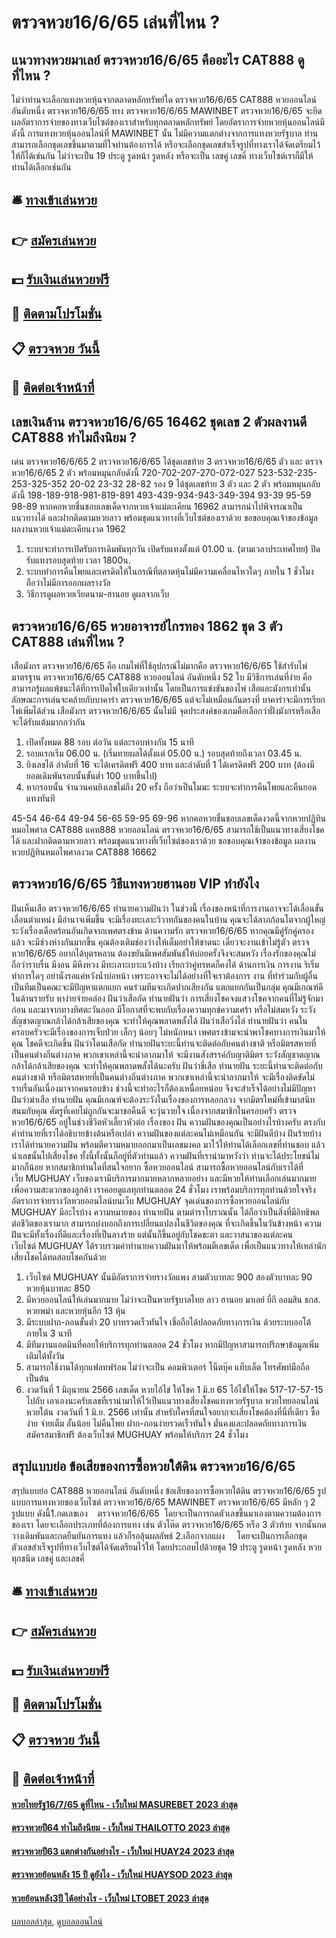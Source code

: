# ตรวจหวย16/6/65 เล่นที่ไหน ?
## แนวทางหวยมาเลย์ ตรวจหวย16/6/65 คืออะไร CAT888 ดูที่ไหน ?
ไม่ว่าท่านจะเลือกแทงหวยหุ้นจากตลาดหลักทรัพย์ใด ตรวจหวย16/6/65 CAT888 หวยออนไลน์ อันดับหนึ่ง ตรวจหวย16/6/65 ทาง ตรวจหวย16/6/65 MAWINBET ตรวจหวย16/6/65 จะยึดผลอัตราการจ่ายของทางเว็บไซต์ของเราสำหรับทุกตลาดหลักทรัพย์ โดยอัตราการจ่ายหวยหุ้นออนไลน์มีดังนี้
การแทงหวยหุ้นออนไลน์ที่ MAWINBET นั้น ไม่มีความแตกต่างจากการแทงหวยรัฐบาล ท่านสามารถเลือกชุดเลขขึ้นมาตามที่ใจท่านต้องการได้ หรือจะเลือกชุดเลขสำเร็จรูปที่ทางเราได้จัดเตรียมไว้ให้ก็ได้เช่นกัน ไม่ว่าจะเป็น 19 ประตู รูดหน้า รูดหลัง หรือจะเป็น เลขคู่ เลขคี่ ทางเว็บไซต์เราก็มีให้ท่านได้เลือกเช่นกัน

## 🛎 [ทางเข้าเล่นหวย](https://bit.ly/3BG5bNw)
## 👉 [สมัครเล่นหวย](https://bit.ly/3BG5bNw)
## 💵 [รับเงินเล่นหวยฟรี](https://bit.ly/3C3mvgS)
## 👑 [ติดตามโปรโมชั่น](https://bit.ly/3C3mvgS)
## 📋 [ตรวจหวย วันนี้](https://bit.ly/3C3mvgS)
## 📱 [ติดต่อเจ้าหน้าที่](https://bit.ly/3C3mvgS)

## เลขเงินล้าน ตรวจหวย16/6/65 16462 ชุดเลข 2 ตัวผลงานดี CAT888 ทำไมถึงนิยม ?
เด่น ตรวจหวย16/6/65 2 ตรวจหวย16/6/65 ได้ชุดเลขท้าย 3 ตรวจหวย16/6/65 ตัว และ ตรวจหวย16/6/65 2 ตัว พร้อมหมุนกลับดังนี้
720-702-207-270-072-027
523-532-235-253-325-352
20-02
23-32
28-82
รอง 9 ได้ชุดเลขท้าย 3 ตัว และ 2 ตัว พร้อมหมุนกลับดังนี้
198-189-918-981-819-891
493-439-934-943-349-394
93-39
95-59
98-89
หากคอหวยชื่นชอบเลขเด็ดจากหวยเจ้าแม่ตะเคียน 16962 สามารถนำไปพิจารณาเป็นแนวทางได้ และฝากติดตามหวยลาว พร้อมชุดแนวทางที่เว็บไซต์ของเราด้วย
ขอขอบคุณเจ้าของข้อมูล
ผลงานหวยเจ้าแม่ตะเคียนงวด 1962

1. ระบบจะทำการเปิดรับการเดิมพันทุกวัน เปิดรับแทงตั้งแต่ 01.00 น. (ตามเวลาประเทศไทย) ปิดรับแทงรอบสุดท้าย เวลา 1800น.
2. ระบบทำการคืนโพยและเครดิตให้ในกรณีที่ตลาดหุ้นไม่มีความเคลื่อนไหวใดๆ ภายใน 1 ชั่วโมง ถือว่าไม่มีการออกผลรางวัล
3. วิธีการดูผลหวยเวียดนาม-ฮานอย ดูผลจากเว็บ

## ตรวจหวย16/6/65 หวยอาจารย์ไกรทอง 1862 ชุด 3 ตัว CAT888 เล่นที่ไหน ?
เสือมังกร ตรวจหวย16/6/65 คือ เกมไพ่ที่ใช้อุปกรณ์ไม่มากคือ ตรวจหวย16/6/65 ใช้สำรับไพ่มาตรฐาน ตรวจหวย16/6/65 CAT888 หวยออนไลน์ อันดับหนึ่ง 52 ใบ มีวิธีการเล่นที่ง่าย คือสามารถรู้ผลแพ้ชนะได้ที่การเปิดไพ่ใบเดียวเท่านั้น โดยเป็นการแข่งขันของไพ่ เสือและมังกรเท่านั้น ลักษณะการเล่นจะคล้ายกับบาคาร่า ตรวจหวย16/6/65 แต่จะไม่เหมือนกันตรงที่ บาคาร่าจะมีการเรียกไพ่เพิ่มได้ส่วน เสือมังกร ตรวจหวย16/6/65 นั้นไม่มี จุดประสงค์ของเกมคือเลือกว่าฝั่งมังกรหรือเสือจะได้รับแต้มมากกว่ากัน
1. เปิดทั้งหมด 88 รอบ ต่อวัน แต่ละรอบห่างกัน 15 นาที
2. รอบแรกเริ่ม 06.00 น. (เริ่มทายผลได้ตั้งแต่ 05.00 น.) รอบสุดท้ายถึงเวลา 03.45 น.
3. ยิงเลขได้ ลำดับที่ 16 จะได้เครดิตฟรี 400 บาท และลำดับที่ 1 ได้เครดิตฟรี 200 บาท (ต้องมียอดเดิมพันรอบนั้นขั้นต่ำ 100 บาทขึ้นไป)
4. หากรอบนั้น จำนวนคนยิงเลขไม่ถึง 20 ครั้ง ถือว่าเป็นโมฆะ ระบบจะทำการคืนโพยและคืนยอดแทงทันที

45-54
46-64
49-94
56-65
59-95
69-96
หากคอหวยชื่นชอบเลขเด็ดงวดนี้จากหวยปฏิทินหมอไพศาล CAT888 แคท888 หวยออนไลน์ ตรวจหวย16/6/65 สามารถใช้เป็นแนวทางเสี่ยงโชคได้ และฝากติดตามหวยลาว พร้อมชุดแนวทางที่เว็บไซต์ของเราด้วย
ขอขอบคุณเจ้าของข้อมูล
ผลงานหวยปฏิทินหมอไพศาลงวด CAT888 16662


## ตรวจหวย16/6/65 วิธีแทงหวยฮานอย VIP ทำยังไง
ฝันเห็นเสือ ตรวจหวย16/6/65 ทำนายความฝันว่า ในช่วงนี้ เรื่องของหน้าที่การงานอาจจะได้เลื่อนขั้นเลื่อนตำแหน่ง มีอำนาจเพิ่มขึ้น จะมีเรื่องทะเลาะวิวาทกันของคนในบ้าน คุณจะได้ลาภก้อนโตจากผู้ใหญ่ ระวังเรื่องเดือดร้อนอันเกิดจากเพศตรงข้าม
ด้านความรัก ตรวจหวย16/6/65 หากคุณมีคู่รักคู่ครองแล้ว จะมีช่วงห่างกันมากขึ้น คุณต้องเติมช่องว่างให้เต็มอย่าให้ขาดนะ เดี๋ยวจะงานเข้าไม่รู้ตัว ตรวจหวย16/6/65 อยากได้บุตรหลาน ต้องขยันมีเพศสัมพันธ์ให้บ่อยครั้งจึงจะสมหวัง เรื่องรักของคุณไม่ถือว่าราบรื่น มีงอน มีหึงหวง มีทะเลาะเบาะแว้งบ้าง เรียกว่าคู่ทรหดก็คงได้
ด้านการเงิน การงาน ริเริ่มทำการใดๆ อย่านั่งรอแค่หวังน้ำบ่อหน้า เพราะอาจจะไม่ได้อย่างที่ใจเราต้องการ งาน ที่ทำร่วมกับผู้อื่นเป็นทีมเป็นคณะจะมีปัญหาแตกแยก คนร่วมทีมจะเกิดปากเสียงกัน แตกแยกกันเป็นกลุ่ม คุณมีเกณฑ์ดีในด้านรายรับ หาง่ายจ่ายคล่อง
ฝันว่าเสือกัด ทำนายฝันว่า การเสี่ยงโชคจงแสวงโชคจากคนที่ไม่รู้จักมาก่อน และมาจากทางทิศตะวันออก มีโอกาสที่จะพบกับเรื่องความทุกข์ความเศร้า หรือไม่สมหวัง ระวังสัญชาตญาณกล้าได้กล้าเสียของคุณ จะทำให้คุณพลาดพลั้งได้
ฝันว่าเสือวิ่งไล่ ทำนายฝันว่า คนในครอบครัวจะมีเรื่องของการเจ็บป่วย เล็กๆ น้อยๆ ไม่หนักหนา เพศตรงข้ามจะนำพาโชคทางการเงินมาให้คุณ โชคดีจะเกิดขึ้น
ฝันว่าโดนเสือกัด ทำนายฝันระยะนี้ท่านจะติดต่อกับคนต่างชาติ หรือมิตรสหายที่เป็นคนต่างถิ่นต่างภาค พวกเขาเหล่านี้จะนำลาภมาให้ จะมีงานสังสรรค์กับญาติมิตร ระวังสัญชาตญาณกล้าได้กล้าเสียของคุณ จะทำให้คุณพลาดพลั้งได้นะครับ
ฝันว่าขี่เสือ ทำนายฝัน ระยะนี้ท่านจะติดต่อกับคนต่างชาติ หรือมิตรสหายที่เป็นคนต่างถิ่นต่างภาค พวกเขาเหล่านี้จะนำลาภมาให้ จะมีเรื่องติดขัดไม่ราบรื่นอันเนื่องมาจากคนรอบข้าง ช่วงนี้จะทำอะไรก็ต้องเหนื่อยหน่อย จึงจะสำเร็จได้อย่างไม่มีปัญหา
ฝันว่าฆ่าเสือ ทำนายฝัน คุณมีเกณฑ์จะต้องระวังในเรื่องของการหลอกลวง จากมิตรใหม่ที่เข้ามาสนิทสนมกับคุณ ศัตรูที่เคยไม่ถูกกันจะมาขอคืนดี จะวุ่นวายใจ เนื่องจากสมาชิกในครอบครัว ตรวจหวย16/6/65 อยู่ในช่วงชีวิตหัวเลี้ยวหัวต่อ
เรื่องของ ฝัน ความฝันของคุณเป็นอย่างไรบ้างครับ ตรงกับคำทำนายที่เราได้อธิบายข้างต้นหรือเปล่า ความฝันของแต่ละคนไม่เหมือนกัน จะมีฝันดีบ้าง ฝันร้ายบ้าง เราได้ทำนายความฝัน พร้อมตีความหมายออกมาเป็นเลขมงคล มาไว้ให้ท่านได้เลือกเลขที่ท่านชอบ แล้วนำเลขนั้นไปเสี่ยงโชค ทั้งนี้ทั้งนั้นก็อยู่ที่ตัวท่านแล้ว ความฝันที่เรานำมาหวังว่า ท่านจะได้ประโยชน์ไม่มากก็น้อย
หากสมาชิกท่านใดที่สนใจอยาก ซื้อหวยออนไลน์ สามารถซื้อหวยออนไลน์กับเราได้ที่ เว็บ MUGHUAY เว็บของเรามีบริการมากมายหลากหลายอย่าง และมีหวยให้ท่านเลือกเล่นมากมาย เพื่อความสะดวกของลูกค้า เราคอยดูแลทุกท่านตลอด 24 ชั่วโมง เราพร้อมบริการทุกท่านด้วยใจจริง
อัตราการจ่ายรางวัลหวยออนไลน์บนเว็บ MUGHUAY
จุดเด่นของการซื้อหวยออนไลน์กับ MUGHUAY มีอะไรบ้าง
ความหมายของ ทำนายฝัน ตามตำราโบราณนั้น ได้ถือว่าเป็นสิ่งที่มีอิทธิพลต่อชีวิตของเรามาก สามารถบ่งบอกถึงการเปลี่ยนแปลงในชีวิตของคุณ ที่จะเกิดขึ้นในวันข้างหน้า ความฝันจะมีทั้งเรื่องที่ดีและเรื่องที่เป็นลางร้าย แต่นั้นก็ขึ้นอยู่กับโชคชะตา และวาสนาของแต่ละคน เว็บไซต์ MUGHUAY ได้รวบรวมคำทำนายความฝันมาให้พร้อมตีเลขเด็ด เพื่อเป็นแนวทางให้เหล่านักเสี่ยงโชคได้ทดสอบโชคกันด้วย
1. เว็บไซต์ MUGHUAY นั้นมีอัตราการจ่ายรางวัลแพง สามตัวบาทละ 900 สองตัวบาทละ 90 หวยหุ้นบาทละ 850
2. มีหวยออนไลน์ให้เล่นมากมาย ไม่ว่าจะเป็นหวยรัฐบาลไทย ลาว ฮานอย มาเลย์ ยี่กี ออมสิน ธกส. หวยพม่า และหวยหุ้นอีก 13 หุ้น
3. มีระบบฝาก-ถอนขั้นต่ำ 20 บาทรวดเร็วทันใจ เชื่อถือได้ปลอดภัยทางการเงิน ด้วยระบบออโต้ ภายใน 3 นาที
4. มีทีมงานแอดมินที่คอยให้บริการทุกท่านตลอด 24 ชั่วโมง หากมีปัญหาสามารถปรึกษาข้อมูลเพิ่มเติมได้ทั้งวัน
5. สามารถใช้งานได้ทุกแฟลทฟร์อม ไม่ว่าจะเป็น คอมพิวเตอร์ โน็ตบุ๊ค แท็บเล็ต โทรศัพท์มือถือ เป็นต้น
6. งวดวันที่ 1 มิถุนายน 2566 เลขเด็ด หวยไอ้ไข่ ให้โชค 1 มิ.ย 65 ไอ้ไข่ให้โชค 517-17-57-15 ไปกับ เอาเองนะครับเลขที่เรานำมาให้ไว้เป็นแนวทางเสี่ยงโชคแทงหวยรัฐบาล หวยไทยออนไลน์ หวยใต้น งวดวันที่ 1 มิ.ย. 2566 เท่านั้น สำหรับใครที่สนใจอยากจะเสี่ยงโชคต้องที่นี่ที่เดียว ซื้อง่าย จ่ายเต็ม อั้นน้อย ไม่คืนโพย ฝาก-ถอนง่ายรวดเร็วทันใจ มั่นคงและปลอดถัยทางการเงิน สมัครสมาชิกฟรี ต้องเว็บไซต์ MUGHUAY พร้อมให้บริการ 24 ชั่วโมง

## สรุปแบบย่อ ข้อเสียของการซื้อหวยใต้ดิน ตรวจหวย16/6/65
สรุปแบบย่อ CAT888 หวยออนไลน์ อันดับหนึ่ง ข้อเสียของการซื้อหวยใต้ดิน ตรวจหวย16/6/65 รูปแบบการแทงหวยของเว็บไซต์ ตรวจหวย16/6/65 MAWINBET ตรวจหวย16/6/65 มีหลัก ๆ 2 รูปแบบ ดังนี้1.กดเลขเอง    ตรวจหวย16/6/65  โดยจะเป็นการกดตัวเลขขึ้นมาเองตามความต้องการของเรา โดยจะเลือกประเภทที่ต้องการแทง เช่น ตัวโต๊ด ตรวจหวย16/6/65 หรือ 3 ตัวท้าย จากนั้นกดวางเดิมพันและกดยืนยันการแทง แล้วก็รอลุ้นผลลัพธ์
2.เลือกจากแผง     โดยจะเป็นการเลือกชุดตัวเลขสำเร็จรูปที่ทางเว็บไซต์ได้จัดเตรียมไว้ให้ โดยประกอบไปด้วยชุด 19 ประตู รูดหน้า รูดหลัง หวยทุกชนิด เลขคู่ และเลขคี่

## 🛎 [ทางเข้าเล่นหวย](https://bit.ly/3BG5bNw)
## 👉 [สมัครเล่นหวย](https://bit.ly/3BG5bNw)
## 💵 [รับเงินเล่นหวยฟรี](https://bit.ly/3C3mvgS)
## 👑 [ติดตามโปรโมชั่น](https://bit.ly/3C3mvgS)
## 📋 [ตรวจหวย วันนี้](https://bit.ly/3C3mvgS)
## 📱 [ติดต่อเจ้าหน้าที่](https://bit.ly/3C3mvgS)

#### [หวยไทยรัฐ16/7/65 ดูที่ไหน - เว็บใหม่ MASUREBET 2023 ล่าสุด](https://atom.io/themes/หวยไทยรัฐ16765%20ดูที่ไหน%20-%20เว็บใหม่%20masurebet%202023%20ล่าสุด)
#### [ตรวจหวยปี64 ทำไมถึงนิยม - เว็บใหม่ THAILOTTO 2023 ล่าสุด](https://atom.io/themes/ตรวจหวยปี64%20ทำไมถึงนิยม%20-%20เว็บใหม่%20thailotto%202023%20ล่าสุด)
#### [ตรวจหวยปี63 แตกต่างกันอย่างไร - เว็บใหม่ HUAY24 2023 ล่าสุด](https://atom.io/themes/ตรวจหวยปี63%20แตกต่างกันอย่างไร%20-%20เว็บใหม่%20huay24%202023%20ล่าสุด)
#### [ตรวจหวยย้อนหลัง 15 ปี ดูยังไง - เว็บใหม่ HUAYSOD 2023 ล่าสุด](https://atom.io/themes/ตรวจหวยย้อนหลัง%2015%20ปี%20ดูยังไง%20-%20เว็บใหม่%20huaysod%202023%20ล่าสุด)
#### [หวยย้อนหลัง3ปี ได้อย่างไร - เว็บใหม่ LTOBET 2023 ล่าสุด](https://atom.io/themes/หวยย้อนหลัง3ปี%20ได้อย่างไร%20-%20เว็บใหม่%20ltobet%202023%20ล่าสุด)

[ผลบอลล่าสุด](https://siamsport.tv "ผลบอลล่าสุด"), [ดูบอลออนไลน์](https://siamsport.tv/ดูบอลสด "ดูบอลออนไลน์")